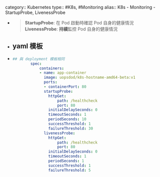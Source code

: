category:: Kubernetes
type:: #K8s, #Monitoring
alias:: K8s - Monitoring - StartupProbe, LivenessProbe

- > **StartupProbe**: 在 Pod 啟動時確認 Pod 自身的健康情況
  **LivenessProbe**: **持續**監控 Pod 自身的健康情況
- ## yaml 模板
- ```yaml
  ## 與 deployment 模板相同
          spec:
              containers:
              - name: app-container
                image: uopsdod/k8s-hostname-amd64-beta:v1
                ports:
                - containerPort: 80
                startupProbe:
                  httpGet:
                      path: /healthcheck
                      port: 80
                  initialDelaySeconds: 0
                  timeoutSeconds: 1
                  periodSeconds: 10
                  successThreshold: 1
                  failureThreshold: 30
                livenessProbe:
                  httpGet:
                      path: /healthcheck
                      port: 80
                  initialDelaySeconds: 0
                  timeoutSeconds: 1
                  periodSeconds: 1
                  successThreshold: 1
                  failureThreshold: 5
  ```